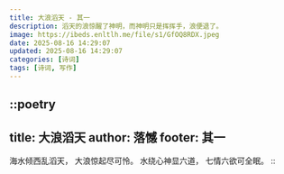 ```yaml
---
title: 大浪滔天 - 其一
description: 滔天的浪惊醒了神明，而神明只是挥挥手，浪便退了。
image: https://ibeds.enltlh.me/file/s1/GfOQ8RDX.jpeg
date: 2025-08-16 14:29:07
updated: 2025-08-16 14:29:07
categories: [诗词]
tags: [诗词, 写作]
---
```


::poetry
---
title: 大浪滔天
author: 落憾
footer: 其一
---
海水倾西乱滔天，
大浪惊起尽可怜。
水绕心神显六道，
七情六欲可全眠。
::